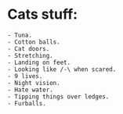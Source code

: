 # Cats stuff:
    - Tuna.
    - Cotton balls.
    - Cat doors.
    - Stretching.
    - Landing on feet.
    - Looking like /-\ when scared.
    - 9 lives.
    - Night vision.
    - Hate water.
    - Tipping things over ledges.
    - Furballs.